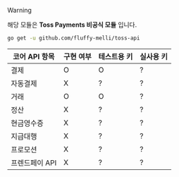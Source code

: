 
> [!WARNING]
> 해당 모듈은 **Toss Payments 비공식 모듈** 입니다.


```sh
go get -u github.com/fluffy-melli/toss-api
```

| 코어 API 항목       | 구현 여부 | 테스트용 키 | 실사용 키 |
|----------------|----|----|----|
| 결제            | O | O | ? |
| 자동결제        | X | ? | ? |
| 거래            | O | O | ? |
| 정산            | X | ? | ? |
| 현금영수증      | X |  ? | ? |
| 지급대행        | X | ? | ? |
| 프로모션        | X | ? | ? |
| 프렌드페이 API  | X | ? | ? |
